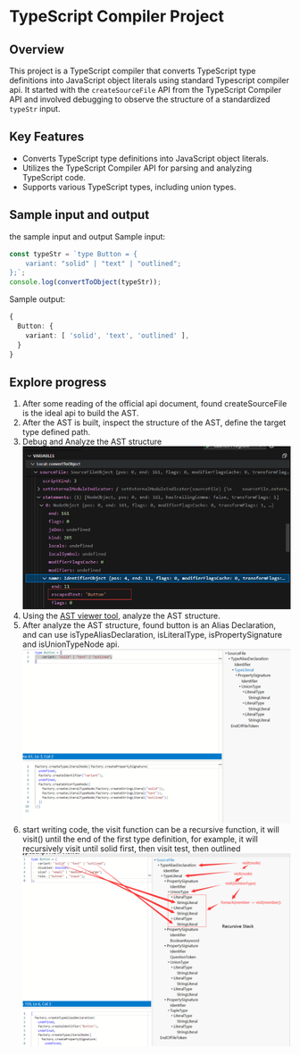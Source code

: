 # TypeScript Compiler Project

## Overview

This project is a TypeScript compiler that converts TypeScript type definitions into JavaScript object literals using standard Typescript compiler api. It started with the `createSourceFile` API from the TypeScript Compiler API and involved debugging to observe the structure of a standardized `typeStr` input.

## Key Features

- Converts TypeScript type definitions into JavaScript object literals.
- Utilizes the TypeScript Compiler API for parsing and analyzing TypeScript code.
- Supports various TypeScript types, including union types.

## Sample input and output

the sample input and output
Sample input:

```typescript
const typeStr = `type Button = {
    variant: "solid" | "text" | "outlined";
};`;
console.log(convertToObject(typeStr));
```

Sample output:

```typescript
{
  Button: {
    variant: [ 'solid', 'text', 'outlined' ],
  }
}
```

## Explore progress

1. After some reading of the official api document, found createSourceFile is the ideal api to build the AST.
2. After the AST is built, inspect the structure of the AST, define the target type defined path.
3. Debug and Analyze the AST structure![Debug and Analyze the AST structure](public/assets/AST.png)
4. Using the [AST viewer tool](https://ts-ast-viewer.com/), analyze the AST structure.
5. After analyze the AST structure, found button is an Alias Declaration, and can use isTypeAliasDeclaration, isLiteralType, isPropertySignature and isUnionTypeNode api.![Analyze the AST structure](public/assets/ast-viewer-analysis.png)
6. start writing code, the visit function can be a recursive function, it will visit() until the end of the first type definition, for example, it will recursively visit until solid first, then visit test, then outlined ![recursive stack](public/assets/recursive-analysis.png)

